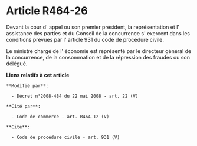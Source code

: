 # Article R464-26

Devant la cour d' appel ou son premier président, la représentation et l' assistance des parties et du Conseil de la
concurrence s' exercent dans les conditions prévues par l' article 931 du code de procédure civile. 

Le ministre chargé de l' économie est représenté par le directeur général de la concurrence, de la consommation et de la
répression des fraudes ou son délégué.

**Liens relatifs à cet article**

	**Modifié par**:

	  - Décret n°2008-484 du 22 mai 2008 - art. 22 (V)

	**Cité par**:

	  - Code de commerce - art. R464-12 (V)

	**Cite**:

	  - Code de procédure civile - art. 931 (V)

